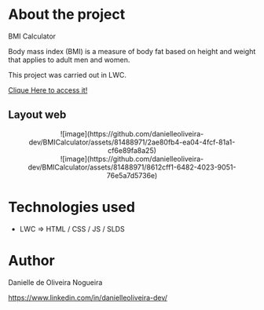 # About the project

BMI Calculator

Body mass index (BMI) is a measure of body fat based on height and weight that applies to adult men and women.

This project was carried out in LWC.

[Clique Here to access it!]([https://danielleoliveira-dev.github.io/urnaEletronicaProject/](https://danielleportfolio-dev-ed.develop.my.site.com/calculator))

## Layout web

<div align="center">
![image](https://github.com/danielleoliveira-dev/BMICalculator/assets/81488971/2ae80fb4-ea04-4fcf-81a1-cf6e89fa8a25)
</div>
<div align="center">
![image](https://github.com/danielleoliveira-dev/BMICalculator/assets/81488971/8612cff1-6482-4023-9051-76e5a7d5736e)
</div>

# Technologies used
- LWC => HTML / CSS / JS / SLDS

# Author

Danielle de Oliveira Nogueira

https://www.linkedin.com/in/danielleoliveira-dev/
